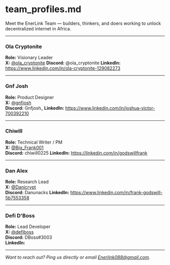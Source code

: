 #  team_profiles.md

Meet the EnerLink Team — builders, thinkers, and doers working to unlock decentralized internet in Africa.

---

###  Ola Cryptonite  
**Role:** Visionary Leader  
**X:** [@ola_cryptonite](https://x.com/ola_cryptonite)
**Discord:** @ola_cryptonite
**LinkedIn:** https://www.linkedin.com/in/ola-cryptonite-129082273

---

###  Gnf Josh  
**Role:** Product Designer  
**X:** [@gnfjosh](https://x.com/Gnfjosh)  
**Discord:** Gnfjosh_
**LinkedIn:** https://www.linkedin.com/in/joshua-victor-700392210

---

###  Chiwill  
**Role:** Technical Writer / PM  
**X:** [@Big_Frank001](https://x.com/Big_Frank001)  
**Discord:** chiwill0225
**LinkedIn:** https://linkedin.com/in/godswillfrank

---

###  Dan Alex  
**Role:** Research Lead  
**X:** [@Danicrypt](https://x.com/Danicryrpt)  
**Discord:** Danunacks
**LinkedIn:** https://www.linkedin.com/in/frank-godswill-5b7553358

---

###  Defi D'Boss  
**Role:** Lead Developer  
**X:** [@defiboss](https://x.com/defiboss)  
**Discord:** DBoss#3003  
**LinkedIn:** 

---

*Want to reach out? Ping us directly or email Enerlink088@gmail.com.*

